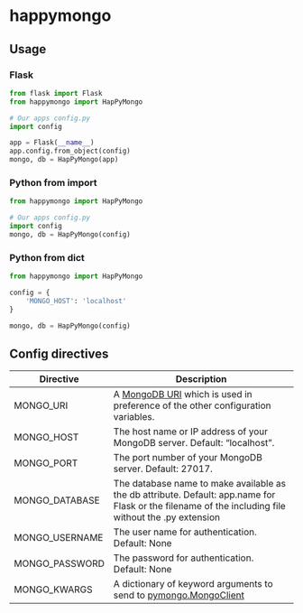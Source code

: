 # happymongo

## Usage

### Flask

```python
from flask import Flask
from happymongo import HapPyMongo

# Our apps config.py
import config

app = Flask(__name__)
app.config.from_object(config)
mongo, db = HapPyMongo(app)
```

### Python from import

```python
from happymongo import HapPyMongo

# Our apps config.py
import config
mongo, db = HapPyMongo(config)
```

### Python from dict

```python
from happymongo import HapPyMongo

config = {
    'MONGO_HOST': 'localhost'
}

mongo, db = HapPyMongo(config)
```

## Config directives

| Directive      | Description |
| -------------- | ----------- |
| MONGO_URI      | A [MongoDB URI](http://www.mongodb.org/display/DOCS/Connections#Connections-StandardConnectionStringFormat) which is used in preference of the other configuration variables. |
| MONGO_HOST     | The host name or IP address of your MongoDB server. Default: “localhost”. |
| MONGO_PORT     | The port number of your MongoDB server. Default: 27017. |
| MONGO_DATABASE | The database name to make available as the db attribute. Default: app.name for Flask or the filename of the including file without the .py extension |
| MONGO_USERNAME | The user name for authentication. Default: None |
| MONGO_PASSWORD | The password for authentication. Default: None |
| MONGO_KWARGS   | A dictionary of keyword arguments to send to [pymongo.MongoClient](http://api.mongodb.org/python/current/api/pymongo/mongo_client.html) |